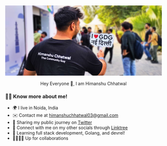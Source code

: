 ![](https://github.com/himanshu1221/himanshu1221/blob/main/Untitled%20design_magicstudio_9ww40jm32ht.png)


<p align="center">Hey Everyone 🌻, I am Himanshu Chhatwal </p>

<p align="center">

  ### 🧑🏻 Know more about me!
  
  - 🌍 I live in Noida, India
  - ✉️  Contact me at [himanshuchhatwal03@gmail.com](mailto:himanshuchhatwal03@gmail.com)
  - 🚀 Sharing my public journey on [Twitter](https://twitter.com/himanshuchhatw2)
  - 🔗 Connect with me on my other socials through [Linktree](https://linktr.ee/himanshu_chhatwal)
  - 🧠 Learning full stack development, Golang, and devrel!
  - 🫱🏻‍🫲🏻 Up for collaborations

</p>
